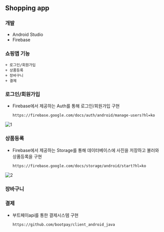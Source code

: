 ## Shopping app


### 개발
+ Android Studio
+ Firebase


### 쇼핑앱 기능
    + 로그인/회원가입
    + 상품등록
    + 장바구니
    + 결제



### 로그인/회원가입
+ Firebase에서 제공하는 Auth를 통해 로그인/회원가입 구현

      https://firebase.google.com/docs/auth/android/manage-users?hl=ko

![1](/uploads/99b557efb0df5907ee556b2d56361e41/1.PNG)

### 상품등록
+ Firebase에서 제공하는 Storage를 통해 데이터베이스에 사진을 저장하고 불러와 상품등록을 구현

      https://firebase.google.com/docs/storage/android/start?hl=ko

![2](/uploads/9e7e0ce5bbb16e319073397c5e267157/2.PNG)

### 장바구니

### 결제
+ 부트페이api를 통한 결제시스템 구현

      https://github.com/bootpay/client_android_java
